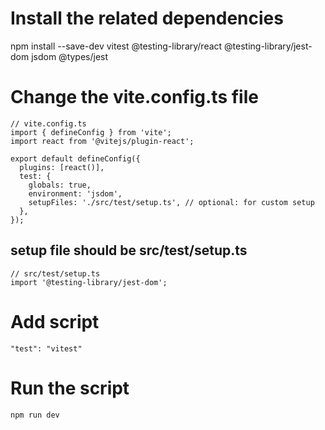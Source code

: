 # Install the related dependencies

npm install --save-dev vitest @testing-library/react @testing-library/jest-dom jsdom @types/jest

# Change the vite.config.ts file
```
// vite.config.ts
import { defineConfig } from 'vite';
import react from '@vitejs/plugin-react';

export default defineConfig({
  plugins: [react()],
  test: {
    globals: true,
    environment: 'jsdom',
    setupFiles: './src/test/setup.ts', // optional: for custom setup
  },
});
```

## setup file should be src/test/setup.ts
```
// src/test/setup.ts
import '@testing-library/jest-dom';
```

# Add script

```
"test": "vitest"
```

# Run the script

```
npm run dev
```
